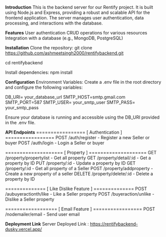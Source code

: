 **Introduction**
This is the backend server for our Rentify project. It is built using Node.js and Express, providing a robust and scalable API for the frontend application. The server manages user authentication, data processing, and interactions with the database.

**Features**
User authentication
CRUD operations for various resources
Integration with a database (e.g., MongoDB, PostgreSQL)

**Installation**
Clone the repository: git clone https://github.com/ashmeetsingh2000/rentifybackend.git

cd rentifybackend

Install dependencies: npm install

**Configuration**
Environment Variables:
Create a .env file in the root directory and configure the following variables:

DB_URI= your_database_url
SMTP_HOST=smtp.gmail.com
SMTP_PORT=587
SMTP_USER= your_smtp_user
SMTP_PASS=  your_smtp_pass

Ensure your database is running and accessible using the DB_URI provided in the .env file.

**API Endpoints**
================= [ Authentication ] =================
POST /auth/register - Register a new Seller or buyer
POST /auth/login - Login a Seller or buyer

==================== [ Property ] ====================
GET /property/propertylist - Get all property
GET /property/detail/:id - Get a property by ID
PUT /property/:id - Update a property by ID
GET /property/:id -  Get all property of a Seller
POST /property/addproperty - Create a new property of a seller
DELETE /property/delete/:id - Delete a property by ID

============== [ Like Dislike Feature ] ==============
POST /aubuyeractionth/like - Like a Seller property
POST /buyeraction/unlike - Dislike a Seller property

================== [ Email Feature ] =================
POST /nodemailer/email - Send user email

**Deployment Link**
Server Deployed Link : https://rentifybackend-dusky.vercel.app/